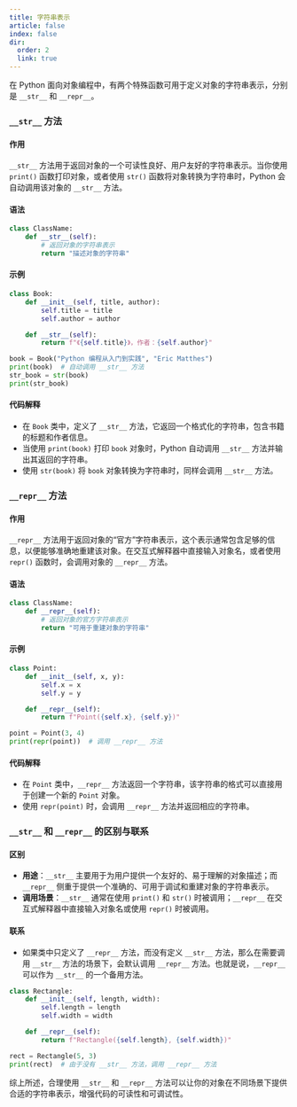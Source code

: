 ```yaml
---
title: 字符串表示
article: false
index: false
dir:
  order: 2
  link: true
---
```






在 Python 面向对象编程中，有两个特殊函数可用于定义对象的字符串表示，分别是 `__str__` 和 `__repr__`。

### `__str__` 方法

#### 作用

`__str__` 方法用于返回对象的一个可读性良好、用户友好的字符串表示。当你使用 `print()` 函数打印对象，或者使用 `str()` 函数将对象转换为字符串时，Python 会自动调用该对象的 `__str__` 方法。

#### 语法

```python
class ClassName:
    def __str__(self):
        # 返回对象的字符串表示
        return "描述对象的字符串"
```

#### 示例

```python
class Book:
    def __init__(self, title, author):
        self.title = title
        self.author = author

    def __str__(self):
        return f"《{self.title}》，作者：{self.author}"

book = Book("Python 编程从入门到实践", "Eric Matthes")
print(book)  # 自动调用 __str__ 方法
str_book = str(book)
print(str_book)
```

#### 代码解释

- 在 `Book` 类中，定义了 `__str__` 方法，它返回一个格式化的字符串，包含书籍的标题和作者信息。
- 当使用 `print(book)` 打印 `book` 对象时，Python 自动调用 `__str__` 方法并输出其返回的字符串。
- 使用 `str(book)` 将 `book` 对象转换为字符串时，同样会调用 `__str__` 方法。

### `__repr__` 方法

#### 作用

`__repr__` 方法用于返回对象的“官方”字符串表示，这个表示通常包含足够的信息，以便能够准确地重建该对象。在交互式解释器中直接输入对象名，或者使用 `repr()` 函数时，会调用对象的 `__repr__` 方法。

#### 语法

```python
class ClassName:
    def __repr__(self):
        # 返回对象的官方字符串表示
        return "可用于重建对象的字符串"
```

#### 示例

```python
class Point:
    def __init__(self, x, y):
        self.x = x
        self.y = y

    def __repr__(self):
        return f"Point({self.x}, {self.y})"

point = Point(3, 4)
print(repr(point))  # 调用 __repr__ 方法
```

#### 代码解释

- 在 `Point` 类中，`__repr__` 方法返回一个字符串，该字符串的格式可以直接用于创建一个新的 `Point` 对象。
- 使用 `repr(point)` 时，会调用 `__repr__` 方法并返回相应的字符串。

### `__str__` 和 `__repr__` 的区别与联系

#### 区别

- **用途**：`__str__` 主要用于为用户提供一个友好的、易于理解的对象描述；而 `__repr__` 侧重于提供一个准确的、可用于调试和重建对象的字符串表示。
- **调用场景**：`__str__` 通常在使用 `print()` 和 `str()` 时被调用；`__repr__` 在交互式解释器中直接输入对象名或使用 `repr()` 时被调用。

#### 联系

- 如果类中只定义了 `__repr__` 方法，而没有定义 `__str__` 方法，那么在需要调用 `__str__` 方法的场景下，会默认调用 `__repr__` 方法。也就是说，`__repr__` 可以作为 `__str__` 的一个备用方法。

```python
class Rectangle:
    def __init__(self, length, width):
        self.length = length
        self.width = width

    def __repr__(self):
        return f"Rectangle({self.length}, {self.width})"

rect = Rectangle(5, 3)
print(rect)  # 由于没有 __str__ 方法，调用 __repr__ 方法
```

综上所述，合理使用 `__str__` 和 `__repr__` 方法可以让你的对象在不同场景下提供合适的字符串表示，增强代码的可读性和可调试性。 
